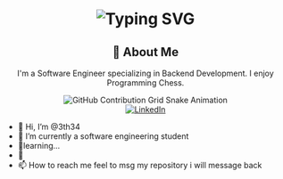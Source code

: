 <div align="center">
    <h1>
        <img src="https://readme-typing-svg.herokuapp.com?font=Jetbrains+mono&size=40&duration=3000&color=33FF33&center=true&vCenter=true&width=435&lines=Hey..+I'm+3th34;This+is..;..my+Github+profile..;" alt="Typing SVG"/>
    </h1>
</div>
<div align="center">
    <h2>🚀 About Me</h2>
    <p>I'm a Software Engineer specializing in Backend Development. I enjoy Programming Chess.</p>
</div>
<div align="center">
    <img src="https://raw.githubusercontent.com/https://github.com/3th34/https://github.com/3th34/output/github-contribution-grid-snake.svg" alt="GitHub Contribution Grid Snake Animation"/>
</div>


<div align="center">
    <!-- Replace href with your links -->
    <a href="https://www.linkedin.com/in/jerome-q-6a99682a5/">
        <img src="https://img.shields.io/badge/LinkedIn-0077B5?style=for-the-badge&logo=linkedin&logoColor=white" alt="LinkedIn"/>
    </a>
</div>




- 👋 Hi, I’m @3th34
- 👀 I’m currently a software engineering student
- 🌱learning...
- 💞️ 
- 📫 How to reach me feel to msg my repository i will message back

<!---
3th34/3th34 is a ✨ special ✨ repository because its `README.md` (this file) appears on your GitHub profile.
You can click the Preview link to take a look at your changes.
--->
